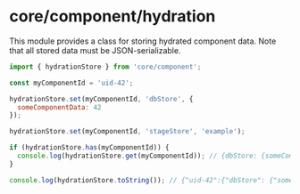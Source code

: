# core/component/hydration

This module provides a class for storing hydrated component data.
Note that all stored data must be JSON-serializable.

```js
import { hydrationStore } from 'core/component';

const myComponentId = 'uid-42';

hydrationStore.set(myComponentId, 'dbStore', {
  someComponentData: 42
});

hydrationStore.set(myComponentId, 'stageStore', 'example');

if (hydrationStore.has(myComponentId)) {
  console.log(hydrationStore.get(myComponentId)); // {dbStore: {someComponentData: 42}, stageStore: 'example'}
}

console.log(hydrationStore.toString()); // {"uid-42":{"dbStore": {"someComponentData": 42}, "stageStore": "example"}}
```
